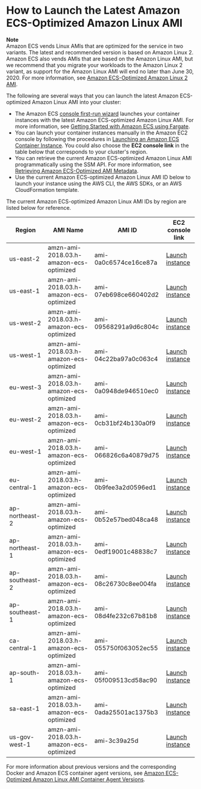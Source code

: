 # How to Launch the Latest Amazon ECS\-Optimized Amazon Linux AMI<a name="ecs-optimized_AMI_launch_latest"></a>

**Note**  
Amazon ECS vends Linux AMIs that are optimized for the service in two variants\. The latest and recommended version is based on Amazon Linux 2\. Amazon ECS also vends AMIs that are based on the Amazon Linux AMI, but we recommend that you migrate your workloads to the Amazon Linux 2 variant, as support for the Amazon Linux AMI will end no later than June 30, 2020\. For more information, see [Amazon ECS\-Optimized Amazon Linux 2 AMI](al2ami.md)\.

The following are several ways that you can launch the latest Amazon ECS\-optimized Amazon Linux AMI into your cluster:
+ The Amazon ECS [console first\-run wizard](https://console.aws.amazon.com/ecs/home#/firstRun) launches your container instances with the latest Amazon ECS\-optimized Amazon Linux AMI\. For more information, see [Getting Started with Amazon ECS using Fargate](ECS_GetStarted.md)\.
+ You can launch your container instances manually in the Amazon EC2 console by following the procedures in [Launching an Amazon ECS Container Instance](launch_container_instance.md)\. You could also choose the **EC2 console link** in the table below that corresponds to your cluster's region\.
+ You can retrieve the current Amazon ECS\-optimized Amazon Linux AMI programmatically using the SSM API\. For more information, see [Retrieving Amazon ECS\-Optimized AMI Metadata](retrieve-ecs-optimized_AMI.md)\.
+ Use the current Amazon ECS\-optimized Amazon Linux AMI ID below to launch your instance using the AWS CLI, the AWS SDKs, or an AWS CloudFormation template\.

The current Amazon ECS\-optimized Amazon Linux AMI IDs by region are listed below for reference\.


| Region | AMI Name | AMI ID | EC2 console link | 
| --- | --- | --- | --- | 
| us\-east\-2 | amzn\-ami\-2018\.03\.h\-amazon\-ecs\-optimized | ami\-0a0c6574ce16ce87a | [Launch instance](https://console.aws.amazon.com/ec2/v2/home?region=us-east-2#LaunchInstanceWizard:ami=ami-0a0c6574ce16ce87a) | 
| us\-east\-1 | amzn\-ami\-2018\.03\.h\-amazon\-ecs\-optimized | ami\-07eb698ce660402d2 | [Launch instance](https://console.aws.amazon.com/ec2/v2/home?region=us-east-1#LaunchInstanceWizard:ami=ami-07eb698ce660402d2) | 
| us\-west\-2 | amzn\-ami\-2018\.03\.h\-amazon\-ecs\-optimized | ami\-09568291a9d6c804c | [Launch instance](https://console.aws.amazon.com/ec2/v2/home?region=us-west-2#LaunchInstanceWizard:ami=ami-09568291a9d6c804c) | 
| us\-west\-1 | amzn\-ami\-2018\.03\.h\-amazon\-ecs\-optimized | ami\-04c22ba97a0c063c4 | [Launch instance](https://console.aws.amazon.com/ec2/v2/home?region=us-west-1#LaunchInstanceWizard:ami=ami-04c22ba97a0c063c4) | 
| eu\-west\-3 | amzn\-ami\-2018\.03\.h\-amazon\-ecs\-optimized | ami\-0a0948de946510ec0 | [Launch instance](https://console.aws.amazon.com/ec2/v2/home?region=eu-west-3#LaunchInstanceWizard:ami=ami-0a0948de946510ec0) | 
| eu\-west\-2 | amzn\-ami\-2018\.03\.h\-amazon\-ecs\-optimized | ami\-0cb31bf24b130a0f9 | [Launch instance](https://console.aws.amazon.com/ec2/v2/home?region=eu-west-2#LaunchInstanceWizard:ami=ami-0cb31bf24b130a0f9) | 
| eu\-west\-1 | amzn\-ami\-2018\.03\.h\-amazon\-ecs\-optimized | ami\-066826c6a40879d75 | [Launch instance](https://console.aws.amazon.com/ec2/v2/home?region=eu-west-1#LaunchInstanceWizard:ami=ami-066826c6a40879d75) | 
| eu\-central\-1 | amzn\-ami\-2018\.03\.h\-amazon\-ecs\-optimized | ami\-0b9fee3a2d0596ed1 | [Launch instance](https://console.aws.amazon.com/ec2/v2/home?region=eu-central-1#LaunchInstanceWizard:ami=ami-0b9fee3a2d0596ed1) | 
| ap\-northeast\-2 | amzn\-ami\-2018\.03\.h\-amazon\-ecs\-optimized | ami\-0b52e57bed048ca48 | [Launch instance](https://console.aws.amazon.com/ec2/v2/home?region=ap-northeast-2#LaunchInstanceWizard:ami=ami-0b52e57bed048ca48) | 
| ap\-northeast\-1 | amzn\-ami\-2018\.03\.h\-amazon\-ecs\-optimized | ami\-0edf19001c48838c7 | [Launch instance](https://console.aws.amazon.com/ec2/v2/home?region=ap-northeast-1#LaunchInstanceWizard:ami=ami-0edf19001c48838c7) | 
| ap\-southeast\-2 | amzn\-ami\-2018\.03\.h\-amazon\-ecs\-optimized | ami\-08c26730c8ee004fa | [Launch instance](https://console.aws.amazon.com/ec2/v2/home?region=ap-southeast-2#LaunchInstanceWizard:ami=ami-08c26730c8ee004fa) | 
| ap\-southeast\-1 | amzn\-ami\-2018\.03\.h\-amazon\-ecs\-optimized | ami\-08d4fe232c67b81b8 | [Launch instance](https://console.aws.amazon.com/ec2/v2/home?region=ap-southeast-1#LaunchInstanceWizard:ami=ami-08d4fe232c67b81b8) | 
| ca\-central\-1 | amzn\-ami\-2018\.03\.h\-amazon\-ecs\-optimized | ami\-055750f063052ec55 | [Launch instance](https://console.aws.amazon.com/ec2/v2/home?region=ca-central-1#LaunchInstanceWizard:ami=ami-055750f063052ec55) | 
| ap\-south\-1 | amzn\-ami\-2018\.03\.h\-amazon\-ecs\-optimized | ami\-05f009513cd58ac90 | [Launch instance](https://console.aws.amazon.com/ec2/v2/home?region=ap-south-1#LaunchInstanceWizard:ami=ami-05f009513cd58ac90) | 
| sa\-east\-1 | amzn\-ami\-2018\.03\.h\-amazon\-ecs\-optimized | ami\-0ada25501ac1375b3 | [Launch instance](https://console.aws.amazon.com/ec2/v2/home?region=sa-east-1#LaunchInstanceWizard:ami=ami-0ada25501ac1375b3) | 
| us\-gov\-west\-1 | amzn\-ami\-2018\.03\.h\-amazon\-ecs\-optimized | ami\-3c39a25d | [Launch instance](https://console.aws.amazon.com/ec2/v2/home?region=us-gov-west-1#LaunchInstanceWizard:ami=ami-3c39a25d) | 

 For more information about previous versions and the corresponding Docker and Amazon ECS container agent versions, see [Amazon ECS\-Optimized Amazon Linux AMI Container Agent Versions](container_agent_versions.md#ecs-optimized-ami-agent-versions)\.